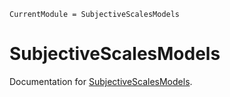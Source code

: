 ```@meta
CurrentModule = SubjectiveScalesModels
```

# SubjectiveScalesModels

Documentation for [SubjectiveScalesModels](https://github.com/DominiqueMakowski/SubjectiveScalesModels.jl).

```@index
```
